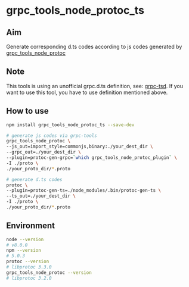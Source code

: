 grpc_tools_node_protoc_ts
=========================

## Aim
Generate corresponding d.ts codes according to js codes generated by [grpc_tools_node_protoc](https://www.npmjs.com/package/grpc-tools)

## Note
This tools is using an unofficial grpc.d.ts definition, see: [grpc-tsd](https://www.npmjs.com/package/grpc-tsd).
If you want to use this tool, you have to use definition mentioned above.

## How to use
```bash
npm install grpc_tools_node_protoc_ts --save-dev

# generate js codes via grpc-tools
grpc_tools_node_protoc \
--js_out=import_style=commonjs,binary:./your_dest_dir \
--grpc_out=./your_dest_dir \
--plugin=protoc-gen-grpc=`which grpc_tools_node_protoc_plugin` \
-I ./proto \
./your_proto_dir/*.proto

# generate d.ts codes
protoc \
--plugin=protoc-gen-ts=./node_modules/.bin/protoc-gen-ts \
--ts_out=./your_dest_dir \
-I ./proto \
./your_proto_dir/*.proto
```

## Environment
```bash
node --version
# v8.0.0
npm --version
# 5.0.3
protoc --version
# libprotoc 3.3.0
grpc_tools_node_protoc --version
# libprotoc 3.2.0
```